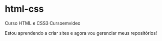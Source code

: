 # html-css
 Curso HTML e CSS3 Cursoemvideo

 Estou aprendendo a criar sites e agora vou gerenciar meus repositórios!
